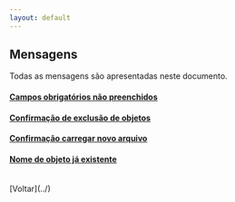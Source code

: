 ```yaml
---
layout: default
---
```


## Mensagens

Todas as mensagens são apresentadas neste documento.


#### [Campos obrigatórios não preenchidos](./campo-obg-n-preenc)
#### [Confirmação de exclusão de objetos](./conf-excl-obj)
#### [Confirmação carregar novo arquivo](./conf-carr-nv-arq)
#### [Nome de objeto já existente](./nome-ja-existente)



<br>
[Voltar](../)
